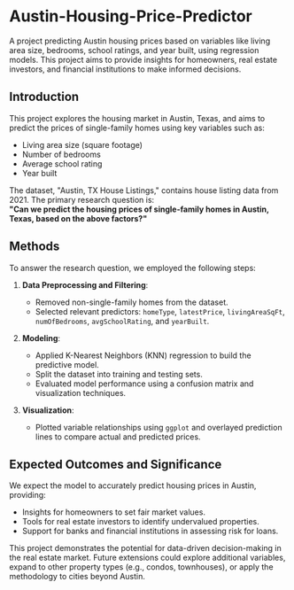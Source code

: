 # Austin-Housing-Price-Predictor
A project predicting Austin housing prices based on variables like living area size, bedrooms, school ratings, and year built, using regression models. This project aims to provide insights for homeowners, real estate investors, and financial institutions to make informed decisions.


## Introduction
This project explores the housing market in Austin, Texas, and aims to predict the prices of single-family homes using key variables such as:
- Living area size (square footage)
- Number of bedrooms
- Average school rating
- Year built

The dataset, "Austin, TX House Listings," contains house listing data from 2021. The primary research question is:  
**"Can we predict the housing prices of single-family homes in Austin, Texas, based on the above factors?"**

## Methods
To answer the research question, we employed the following steps:
1. **Data Preprocessing and Filtering**:
   - Removed non-single-family homes from the dataset.
   - Selected relevant predictors: `homeType`, `latestPrice`, `livingAreaSqFt`, `numOfBedrooms`, `avgSchoolRating`, and `yearBuilt`.

2. **Modeling**:
   - Applied K-Nearest Neighbors (KNN) regression to build the predictive model.
   - Split the dataset into training and testing sets.
   - Evaluated model performance using a confusion matrix and visualization techniques.

3. **Visualization**:
   - Plotted variable relationships using `ggplot` and overlayed prediction lines to compare actual and predicted prices.

## Expected Outcomes and Significance
We expect the model to accurately predict housing prices in Austin, providing:
- Insights for homeowners to set fair market values.
- Tools for real estate investors to identify undervalued properties.
- Support for banks and financial institutions in assessing risk for loans.

This project demonstrates the potential for data-driven decision-making in the real estate market. Future extensions could explore additional variables, expand to other property types (e.g., condos, townhouses), or apply the methodology to cities beyond Austin.
